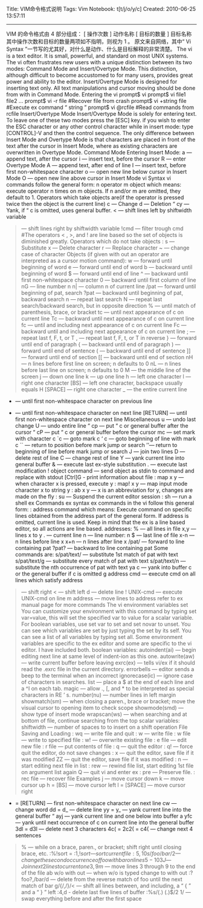 Title: VIM命令格式说明
Tags: Vim
Notebook: t[t/j/o/y/c]
Created: 2010-06-25 13:57:11

------

VIM 的命令格式由 4 部分组成： 
 [ 操作次数 ] 动作名称 [ 目标的数量 ] 目标名称 
 其中操作次数和目标的数量两项如不指明，则视为 1 。 
 原文来自网络，其中“ Vi Syntax ”一节写的尤其好，对什么是动作、什么是目标解释的非常清楚。 
 The vi is a text editor. It is small, powerful, and standard on most UNIX systems. The vi often frustrates new users with a unique distinction between its two modes: Command Mode and Insert/Overtype Mode. This distinction, although difficult to become accustomed to for many users, provides great power and ability to the editor. Insert/Overtype Mode is designed for inserting text only. All text manipulations and cursor moving should be done from with in Command Mode. 
 Entering the vi 
 prompt$ vi 
 prompt$ vi file1 file2 … 
 prompt$ vi -r file #Recover file from crash 
 prompt$ vi +string file #Execute ex command “ string ” 
 prompt$ vi @rcfile #Read commands from rcfile 
  Insert/Overtype Mode 
 Insert/Overtype Mode is solely for entering text. To leave one of these two modes press the [ESC] key. if you wish to enter the ESC character or any other control character while in insert mode: type [CONTROL]-V and then the control sequence. The only difference between Insert Mode and Overtype Mode is that characters are placed in front of the text after the cursor in Insert Mode, where as existing characters are overwritten in Overtype Mode. 
 Command Mode 
 Entering Insert Mode: 
 a — append text, after the cursor 
 i — insert text, before the cursor 
 R — enter Overtype Mode 
 A — append text, after end of line 
 I — insert text, before first non-whitespace character 
 o — open new line below cursor in Insert Mode 
 O — open new line above cursor in Insert Mode 
 vi Syntax 
 vi commands follow the general form: 
 n operator m object 
 which means: 
 execute operator n times on m objects. If n and/or m are omitted, they default to 1. 
 Operators which take objects are(if the operator is pressed twice then the object is the current line) 
 c — Change 
 d — Deletion 
 “ cy — Yank, if “ c is omitted, uses general buffer. 
 < — shift lines left by shiftwidth variable 
 > — shift lines right by shiftwidth variable 
 !cmd — filter trough cmd 
 #The operators < , >, and ! are line based so the set of objects is diminished greatly. 
 Operators which do not take objects : 
 s — Substitute 
 x — Delete character 
 r — Replace character 
 ~ — change case of character 
 Objects (if given with out an operator are interpreted as a cursor motion command): 
 w — forward until beginning of word 
 e — forward until end of word 
 b — backward until beginning of word 
 $ — forward until end of line 
 ^ — backward until first non-whitespace character 
 0 — backward until first column of line 
 nG — line number n 
 n| — column n of current line 
 /pat — forward until beginning of pat, search 
 ?pat — backward until beginning of pat, backward search 
 n — repeat last search 
 N — repeat last search/backward search, but in opposite direction 
 % — until match of parenthesis, brace, or bracket 
 tc — until next appearance of c on current line 
 Tc — backward until next appearance of c on current line 
 fc — until and including next appearance of c on current line 
 Fc — backward until and including next appearance of c on current line 
 ; — repeat last f, F, t, or T 
 , — repeat last f, F, t, or T in reverse 
 } — forward until end of paragraph 
 { — backward until end of paragraph 
 ) — forward until end of sentence 
 ( — backward until end of sentence 
 ]] — forward until end of section 
 [[ — backward until end of section 
 nH — n lines before first line on screen; n defaults to 0 
 nL — n lines before last line on screen; n defaults to 0 
 M — the middle line of the screen 
 j — down one line 
 k — up one line 
 h — left one character 
 l — right one character 
 [BS] — left one character, backspace usually equals H 
 [SPACE] — right one character 
 _ — the entire current line 
 - — until first non-whitespace character on previous line 
 + — until first non-whitespace character on next line 
 [RETURN] — until first non-whitespace character on next line 
 Miscellaneous 
 u — undo last change 
 U — undo entire line 
 “ cp — put “ c or general buffer after the cursor 
 “ cP — put “ c or general buffer before the cursor 
 mc — set mark with character c 
 `c — goto mark c 
 ‘ c — goto beginning of line with mark c 
 `` — return to position before mark jump or search 
 ’’— return to beginning of line before mark jump or search 
 J — join two lines 
 D — delete rest of line 
 C — change rest of line 
 Y — yank current line into general buffer 
 & — execute last ex-style substitution 
 . — execute last modification 
 ! object command — send object as stdin to command and replace with stdout 
 [Ctrl]G - print information about file 
 : map x y — when character x is pressed, execute y 
 : map! x y — map input mode character x to string y 
 : ab x y — x is an abbreviation for y, changes are made on the fly 
 : su — Suspend the current editor session 
 : sh — run a shell 
 ex Commands 
 ex syntax 
 ex commands in the vi follow this general form: 
 : address command 
 which means: 
 Execute command on specific lines obtained from the address part of the general form. If address is omitted, current line is used. Keep in mind that the ex is a line based editor, so all actions are line based. 
 addresses: 
 % — all lines in file 
 x,y — lines x to y 
 . — current line 
 n — line number: n 
 $ — last line of file 
 x-n — n lines before line x 
 x+n — n lines after line x 
 /pat/ — forward to line containing pat 
 ?pat? — backward to line containing pat 
 Some commands are: 
 s/pat/text/ — substitute 1st match of pat with text 
 s/pat/text/g — substitute every match of pat with text 
 s/pat/text/n — substitute the nth occurrence of pat with text 
 ya c — yank into buffer c or the general buffer if c is omitted 
 g address cmd — execute cmd on all lines which satisfy address 
 > — shift right 
 < — shift left 
 d — delete line 
 ! UNIX-cmd — execute UNIX-cmd on line 
 m address — move lines to address 
 refer to ex manual page for more commands 
 The vi environment variables 
 set 
 You can customize your environment with this command by typing set var=value, this will set the specified var to value for a scalar variable. For boolean variables, use set var to set and set novar to unset. You can see which variables are set by just typing the set by its self. You can see a list of all variables by typing set all. Some environment variables are specific to the ex editor and some are specific to the vi editor. I have included both. 
 boolean variables: 
 autoindent(ai) — begin editing next line at same level of indent-ion as this one. 
 autowrite(aw) — write current buffer before leaving 
 exrc(ex) — tells vi/ex if it should read the .exrc file in the current directory. 
 errorbells — editor sends a beep to the terminal when an incorrect 
 ignorecase(ic) — ignore case of characters in searches. 
 list — place a $ at the end of each line and a ^I on each tab. 
 magic — allow ., [, and * to be interpreted as special characters in RE ’ s. 
 number(nu) — number lines in left margin 
 showmatch(sm) — when closing a paren., brace or bracket; move the visual cursor to opening item to check scope 
 showmode(smd) — show type of insert mode 
 wrapscan(ws) — when searching and at bottom of file, continue searching from the top 
 scalar variables: 
 shiftwidth — number of spaces to to insert on a shift operation 
 File Saving and Loading 
 : wq — write file and quit 
 : w — write file 
 : w file — write to specified file 
 : w! — overwrite existing file 
 : e file — edit new file 
 : r file — put contents of file 
 : q — quit the editor 
 : q! — force quit the editor, do not save changes 
 : x — quit the editor, save file if it was modified 
 ZZ — quit the editor, save file if it was modified 
 : n — start editing next file in list 
 : rew — rewind file list, start editing 1st file on argument list again 
 Q — quit vi and enter ex 
 : pre — Preserve file. 
 : rec file — recover file 
 Examples 
 j — move cursor down 
 k — move cursor up 
 h = [BS] — move cursor left 
 l = [SPACE] — move cursor right 
 + = [RETURN] — first non-whitespace character on next line 
 cw — change word 
 dd = d_ — delete line 
 yy = y_ — yank current line into the general buffer 
 “ ayj — yank current line and one below into buffer a 
 yfc — yank until next occurrence of c on current line into the general buffer 
 3dl = d3l — delete next 3 characters 
 4c( = 2c2( = c4( — change next 4 sentences 
 >% — while on a brace, paren., or bracket; shift right until closing brace, etc. 
 :%!sort = :1,$!sort — sort current file 
 :5,10s/foo/bar/2 — change the second occurrence of foo with bar on lines 5-10 
 3J — Join next 2 lines to current one 
 3,9m$ — move lines 3 through 9 to the end of the file 
 ab w/o with out — when w/o is typed change to with out 
 :?foo?,/bar/d — delete from the reverse match of foo until the next match of bar 
 g/{/,/}/< — shift all lines between, and including, a “ { ” and a “ } ” left 
 :$4,$d - delete last five lines of buffer 
 :%s/(.) (.)$/2 1/ — swap everything before and after the first space